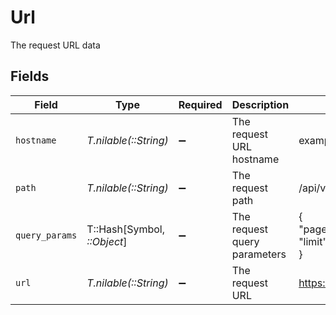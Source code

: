 # Url

The request URL data


## Fields

| Field                               | Type                                | Required                            | Description                         | Example                             |
| ----------------------------------- | ----------------------------------- | ----------------------------------- | ----------------------------------- | ----------------------------------- |
| `hostname`                          | *T.nilable(::String)*               | :heavy_minus_sign:                  | The request URL hostname            | example.com                         |
| `path`                              | *T.nilable(::String)*               | :heavy_minus_sign:                  | The request path                    | /api/v1/resource                    |
| `query_params`                      | T::Hash[Symbol, *::Object*]         | :heavy_minus_sign:                  | The request query parameters        | {<br/>"page": 1,<br/>"limit": 10<br/>} |
| `url`                               | *T.nilable(::String)*               | :heavy_minus_sign:                  | The request URL                     | https://example.com/api/v1/resource |